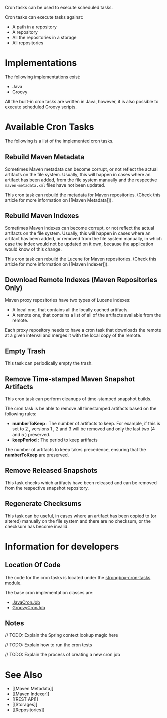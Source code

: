 Cron tasks can be used to execute scheduled tasks.

Cron tasks can execute tasks against:
- A path in a repository
- A repository
- All the repositories in a storage
- All repositories

# Implementations

The following implementations exist:
* Java
* Groovy

All the built-in cron tasks are written in Java, however, it is also possible to execute scheduled Groovy scripts.

# Available Cron Tasks

The following is a list of the implemented cron tasks.

## Rebuild Maven Metadata

Sometimes Maven metadata can become corrupt, or not reflect the actual artifacts on the file system. Usually, this will happen in cases where an artifact has been added, from the file system manually and the respective `maven-metadata.xml` files have not been updated.

This cron task can rebuild the metadata for Maven repositories. (Check this article for more information on [[Maven Metadata]]).

## Rebuild Maven Indexes

Sometimes Maven indexes can become corrupt, or not reflect the actual artifacts on the file system. Usually, this will happen in cases where an artifact has been added, or removed from the file system manually, in which case the index would not be updated on it own, because the application would know of this change.

This cron task can rebuild the Lucene for Maven repositories. (Check this article for more information on [[Maven Indexer]]).

## Download Remote Indexes (Maven Repositories Only)

Maven proxy repositories have two types of Lucene indexes:
* A local one, that contains all the locally cached artifacts.
* A remote one, that contains a list of all of the artifacts available from the remote.

Each proxy repository needs to have a cron task that downloads the remote at a given interval and merges it with the local copy of the remote.

## Empty Trash

This task can periodically empty the trash.

## Remove Time-stamped Maven Snapshot Artifacts

This cron task can perform cleanups of time-stamped snapshot builds.

The cron task is be able to remove all timestamped artifacts based on the following rules:
* **numberToKeep** : The number of artifacts to keep. For example, if this is set to 2 , versions 1 , 2  and 3  will be removed and only the last two (4  and 5 ) preserved.
* **keepPeriod** : The period to keep artifacts

The number of artifacts to keep takes precedence, ensuring that the **numberToKeep** are preserved.

## Remove Released Snapshots

This task checks which artifacts have been released and can be removed from the respective snapshot repository.

## Regenerate Checksums

This task can be useful, in cases where an artifact has been copied to (or altered) manually on the file system and there are no checksum, or the checksum has become invalid.

# Information for developers

## Location Of Code
The code for the cron tasks is located under the [strongbox-cron-tasks](https://github.com/strongbox/strongbox/tree/master/strongbox-cron-tasks) module.

The base cron implementation classes are:
* [JavaCronJob](https://github.com/strongbox/strongbox/blob/master/strongbox-cron-tasks/src/main/java/org.carlspring.strongbox/cron/api/jobs/JavaCronJob.java)
* [GroovyCronJob](https://github.com/strongbox/strongbox/blob/master/strongbox-cron-tasks/src/main/java/org.carlspring.strongbox/cron/api/jobs/GroovyCronJob.java)

## Notes

// TODO: Explain the Spring context lookup magic here

// TODO: Explain how to run the cron tests

// TODO: Explain the process of creating a new cron job

# See Also
* [[Maven Metadata]]
* [[Maven Indexer]]
* [[REST API]]
* [[Storages]]
* [[Repositories]]
